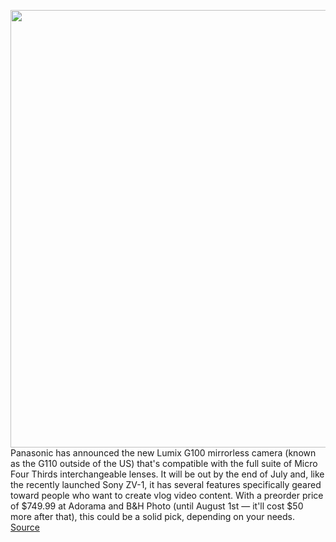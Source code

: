 <img src='https://cdn.vox-cdn.com/thumbor/M2tRizgGumSiUu9zUpFEi1tqzDI=/0x0:4992x3328/1200x800/filters:focal(1489x874:2287x1672)/cdn.vox-cdn.com/uploads/chorus_image/image/66974386/lumixg100tripod.0.jpg' width='700px' /><br/>
Panasonic has announced the new Lumix G100 mirrorless camera (known as the G110 outside of the US) that's compatible with the full suite of Micro Four Thirds interchangeable lenses. It will be out by the end of July and, like the recently launched Sony ZV-1, it has several features specifically geared toward people who want to create vlog video content. With a preorder price of $749.99 at Adorama and B&H Photo (until August 1st — it'll cost $50 more after that), this could be a solid pick, depending on your needs.
<a href='https://www.theverge.com/2020/6/24/21300638/panasonic-lumix-g100-g110-vlogger-camera-mirrorless-micro-four-thirds-sony-zv1'> Source <a/>